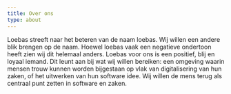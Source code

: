 ```yaml
---
title: Over ons
type: about
---
```


Loebas streeft naar het beteren van de naam loebas. Wij willen een andere blik brengen op de naam. Hoewel loebas vaak een negatieve ondertoon
heeft zien wij dit helemaal anders. Loebas voor ons is een positief, blij en loyaal iemand. Dit leunt aan bij wat wij willen bereiken:
een omgeving waarin mensen trouw kunnen worden bijgestaan op vlak van digitalisering van hun zaken, of het uitwerken van hun software idee. Wij willen de mens terug als centraal punt zetten in software en zaken.
